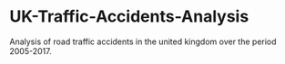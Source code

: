 # UK-Traffic-Accidents-Analysis
Analysis of road traffic accidents in the united kingdom over the period 2005-2017.
